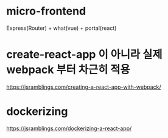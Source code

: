 # micro-frontend

Express(Router) + what(vue) + portal(react)


# create-react-app 이 아니라 실제 webpack 부터 차근히 적용

https://jsramblings.com/creating-a-react-app-with-webpack/

# dockerizing

https://jsramblings.com/dockerizing-a-react-app/
